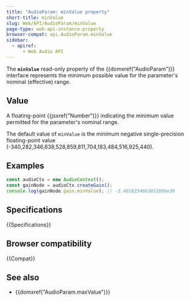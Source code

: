 ```yaml
---
title: "AudioParam: minValue property"
short-title: minValue
slug: Web/API/AudioParam/minValue
page-type: web-api-instance-property
browser-compat: api.AudioParam.minValue
sidebar:
  - apiref:
      - Web Audio API
---
```


The **`minValue`**
read-only property of the {{domxref("AudioParam")}} interface represents the minimum
possible value for the parameter's nominal (effective) range.

## Value

A floating-point {{jsxref("Number")}} indicating the minimum value permitted for the
parameter's nominal range.

The default value of `minValue` is the minimum negative single-precision
floating-point value (-340,282,346,638,528,859,811,704,183,484,516,925,440).

## Examples

```js
const audioCtx = new AudioContext();
const gainNode = audioCtx.createGain();
console.log(gainNode.gain.minValue); // -3.4028234663852886e38
```

## Specifications

{{Specifications}}

## Browser compatibility

{{Compat}}

## See also

- {{domxref("AudioParam.maxValue")}}

